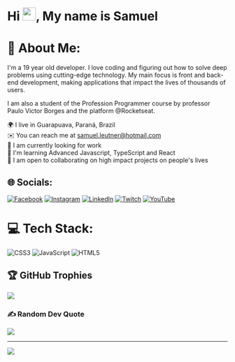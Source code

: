 <h1 align="left">Hi <img src="https://raw.githubusercontent.com/kaueMarques/kaueMarques/master/hi.gif" height="30px">, My name is Samuel</h1>

# 💫 About Me:

I'm a 19 year old developer. I love coding and figuring out how to solve deep problems using cutting-edge technology. My main focus is front and back-end development, making applications that impact the lives of thousands of users.

I am also a student of the Profession Programmer course by professor Paulo Victor Borges and the platform @Rocketseat.

🌍 I live in Guarapuava, Paraná, Brazil<br/>
✉️ You can reach me at samuel.leutner@hotmail.com<br/>
🚀 I am currently looking for work<br/>
🧠 I'm learning Advanced Javascript, TypeScript and React<br/>
🤝 I am open to collaborating on high impact projects on people's lives<br/>

## 🌐 Socials:
[![Facebook](https://img.shields.io/badge/Facebook-%231877F2.svg?logo=Facebook&logoColor=white)](https://facebook.com/s.leutner9) [![Instagram](https://img.shields.io/badge/Instagram-%23E4405F.svg?logo=Instagram&logoColor=white)](https://instagram.com/s.leutner9) [![LinkedIn](https://img.shields.io/badge/LinkedIn-%230077B5.svg?logo=linkedin&logoColor=white)](https://www.linkedin.com/in/samuel-leutner-ferreira-b130081b7/) [![Twitch](https://img.shields.io/badge/Twitch-%239146FF.svg?logo=Twitch&logoColor=white)](https://twitch.tv/saez20) [![YouTube](https://img.shields.io/badge/YouTube-%23FF0000.svg?logo=YouTube&logoColor=white)](https://www.youtube.com/channel/UC310MnIHhsXY4iZQ6bxoWpg) 

# 💻 Tech Stack:
![CSS3](https://img.shields.io/badge/css3-%231572B6.svg?style=for-the-badge&logo=css3&logoColor=white) ![JavaScript](https://img.shields.io/badge/javascript-%23323330.svg?style=for-the-badge&logo=javascript&logoColor=%23F7DF1E) ![HTML5](https://img.shields.io/badge/html5-%23E34F26.svg?style=for-the-badge&logo=html5&logoColor=white)

## 🏆 GitHub Trophies
![](https://github-profile-trophy.vercel.app/?username=SamuelLeutner&theme=dracula&no-frame=false&no-bg=false&margin-w=4)

### ✍️ Random Dev Quote
![](https://quotes-github-readme.vercel.app/api?type=horizontal&theme=radical)

---
[![](https://visitcount.itsvg.in/api?id=SamuelLeutner&icon=6&color=0)](https://visitcount.itsvg.in)
